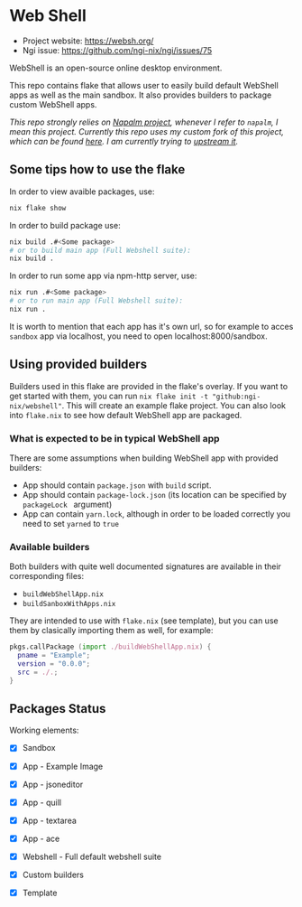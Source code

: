 # Web Shell

- Project website: https://websh.org/
- Ngi issue: https://github.com/ngi-nix/ngi/issues/75

WebShell is an open-source online desktop environment.

This repo contains flake that allows user to easily build default WebShell apps as well as the main sandbox. It also provides builders to package custom WebShell apps.

*This repo strongly relies on [Napalm project](https://github.com/nix-community/napalm), whenever I refer to `napalm`, I mean this project. Currently this repo uses my custom fork of this project, which can be found [here](https://github.com/ngi-nix/napalm/tree/npm-override). I am currently trying to [upstream it](https://github.com/nix-community/napalm/pull/38).*

## Some tips how to use the flake

In order to view avaible packages, use:

```bash
nix flake show
```

In order to build package use:
```bash
nix build .#<Some package>
# or to build main app (Full Webshell suite):
nix build .
```

In order to run some app via npm-http server, use:
```bash
nix run .#<Some package>
# or to run main app (Full Webshell suite):
nix run .
```

It is worth to mention that each app has it's own url, so for example to acces `sandbox` app via localhost, you need to open localhost:8000/sandbox.

## Using provided builders

Builders used in this flake are provided in the flake's overlay. If you want to get started with them, you can run `nix flake init -t "github:ngi-nix/webshell"`. This will create an example flake project. You can also look into `flake.nix` to see how default WebShell app are packaged.

### What is expected to be in typical WebShell app

There are some assumptions when building WebShell app with provided builders:

- App should contain `package.json` with `build` script.
- App should contain `package-lock.json` (its location can be specified by `packageLock ` argument)
- App can contain `yarn.lock`, although in order to be loaded correctly you need to set `yarned` to `true`

### Available builders

Both builders with quite well documented signatures are available in their corresponding files:
- `buildWebShellApp.nix`
- `buildSanboxWithApps.nix`

They are intended to use with `flake.nix` (see template), but you can use them by clasically importing them as well, for example:
```nix
pkgs.callPackage (import ./buildWebShellApp.nix) {
  pname = "Example";
  version = "0.0.0";
  src = ./.;
}
```

## Packages Status

Working elements:

- [x] Sandbox
- [x] App - Example Image
- [x] App - jsoneditor
- [x] App - quill
- [x] App - textarea
- [x] App - ace
- [x] Webshell - Full default webshell suite
- [x] Custom builders
- [x] Template

